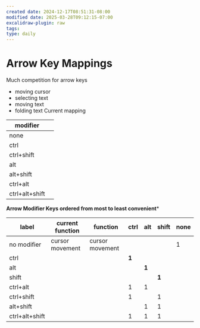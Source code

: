 ```yaml
---
created date: 2024-12-17T08:51:31-08:00
modified date: 2025-03-28T09:12:15-07:00
excalidraw-plugin: raw
tags: 
type: daily
---
```


# Arrow Key Mappings
Much competition for arrow keys
- moving cursor
- selecting text
- moving text
- folding text
Current mapping

| modifier       |     |
| -------------- | --- |
| none           |     |
| ctrl           |     |
| ctrl+shift     |     |
| alt            |     |
| alt+shift      |     |
| ctrl+alt       |     |
| ctrl+alt+shift |     |

**Arrow Modifier Keys ordered from most to least convenient***

| label          | current function | function        | ctrl  | alt   | shift | none |
| -------------- | ---------------- | --------------- | ----- | ----- | ----- | ---- |
| no modifier    | cursor movement  | cursor movement |       |       |       | 1    |
| ctrl           |                  |                 | **1** |       |       |      |
| alt            |                  |                 |       | **1** |       |      |
| shift          |                  |                 |       |       | **1** |      |
| ctrl+alt       |                  |                 | 1     | 1     |       |      |
| ctrl+shift     |                  |                 | 1     |       | 1     |      |
| alt+shift      |                  |                 |       | 1     | 1     |      |
| ctrl+alt+shift |                  |                 | 1     | 1     | 1     |      |

